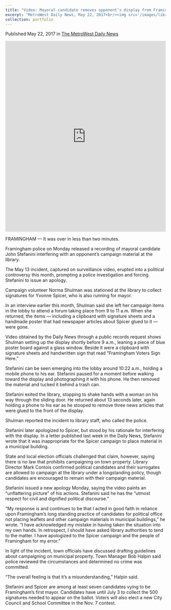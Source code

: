 ```yaml
---
title: "Video: Mayoral candidate removes opponent’s display from Framingham library"
excerpt: "MetroWest Daily News, May 22, 2017<br/><img src='/images/library_video.jpg'>"
collection: portfolio
---
```

Published May 22, 2017 in [The MetroWest Daily News](http://www.metrowestdailynews.com/news/20170522/video-shows-framingham-mayoral-candidate-removing-opponents-display)

<iframe src="https://www.facebook.com/plugins/video.php?href=https%3A%2F%2Fwww.facebook.com%2FMetroWestDailyNews%2Fvideos%2F1688458547848233%2F&show_text=1&width=560" width="100%" height="600" style="border:none;overflow:hidden" scrolling="no" frameborder="0" allowTransparency="true"></iframe>

FRAMINGHAM — It was over in less than two minutes.

Framingham police on Monday released a recording of mayoral candidate John Stefanini interfering with an opponent’s campaign material at the library.

The May 13 incident, captured on surveillance video, erupted into a political controversy this month, prompting a police investigation and forcing Stefanini to issue an apology.

Campaign volunteer Norma Shulman was stationed at the library to collect signatures for Yvonne Spicer, who is also running for mayor.

In an interview earlier this month, Shulman said she left her campaign items in the lobby to attend a forum taking place from 9 to 11 a.m. When she returned, the items — including a clipboard with signature sheets and a handmade poster that had newspaper articles about Spicer glued to it — were gone.

Video obtained by the Daily News through a public records request shows Shulman setting up the display shortly before 9 a.m., leaning a piece of blue poster board against a glass window. Beside it were a clipboard with signature sheets and handwritten sign that read “Framingham Voters Sign Here.”

Stefanini can be seen emerging into the lobby around 10:22 a.m., holding a mobile phone to his ear. Stefanini paused for a moment before walking toward the display and photographing it with his phone. He then removed the material and tucked it behind a trash can.

Stefanini exited the library, stopping to shake hands with a woman on his way through the sliding door. He returned about 13 seconds later, again holding a phone to his ear as he stooped to remove three news articles that were glued to the front of the display.

Shulman reported the incident to library staff, who called the police.

Stefanini later apologized to Spicer, but stood by his rationale for interfering with the display. In a letter published last week in the Daily News, Stefanini wrote that it was inappropriate for the Spicer campaign to place material in a municipal building.

State and local election officials challenged that claim, however, saying there is no law that prohibits campaigning on town property. Library Director Mark Contois confirmed political candidates and their surrogates are allowed to campaign at the library under a longstanding policy, though candidates are encouraged to remain with their campaign material.

Stefanini issued a new apology Monday, saying the video paints an “unflattering picture” of his actions. Stefanini said he has the “utmost respect for civil and dignified political discourse.”

“My response is and continues to be that I acted in good faith in reliance upon Framingham’s long standing practice of candidates for political office not placing leaflets and other campaign materials in municipal buildings,” he wrote. “I have acknowledged my mistake in having taken the situation into my own hands. In retrospect, I should have asked library authorities to tend to the matter. I have apologized to the Spicer campaign and the people of Framingham for my error.”

In light of the incident, town officials have discussed drafting guidelines about campaigning on municipal property. Town Manager Bob Halpin said police reviewed the circumstances and determined no crime was committed.

“The overall feeling is that it’s a misunderstanding,” Halpin said.

Stefanini and Spicer are among at least seven candidates vying to be Framingham’s first mayor. Candidates have until July 3 to collect the 500 signatures needed to appear on the ballot. Voters will also elect a new City Council and School Committee in the Nov. 7 contest.
